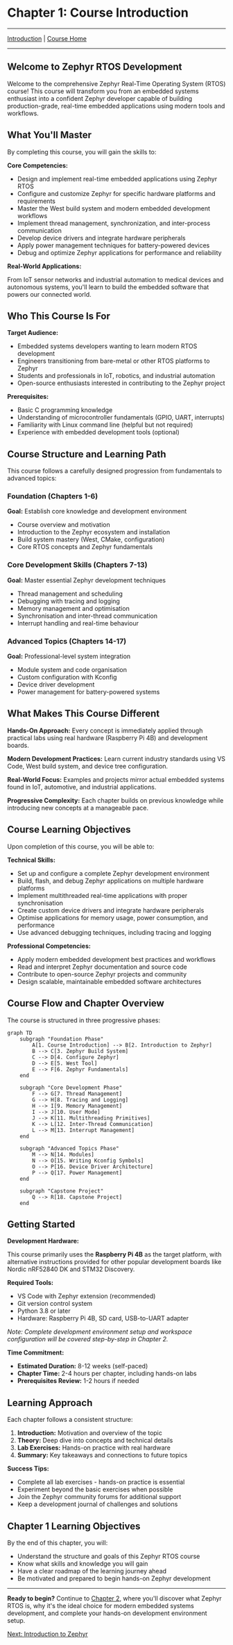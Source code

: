 # Chapter 1: Course Introduction

---
[Introduction](./README.md) | [Course Home](../index.md)

---

## Welcome to Zephyr RTOS Development

Welcome to the comprehensive Zephyr Real-Time Operating System (RTOS) course! This course will transform you from an embedded systems enthusiast into a confident Zephyr developer capable of building production-grade, real-time embedded applications using modern tools and workflows.

## What You'll Master

By completing this course, you will gain the skills to:

**Core Competencies:**

* Design and implement real-time embedded applications using Zephyr RTOS
* Configure and customize Zephyr for specific hardware platforms and requirements
* Master the West build system and modern embedded development workflows
* Implement thread management, synchronization, and inter-process communication
* Develop device drivers and integrate hardware peripherals
* Apply power management techniques for battery-powered devices
* Debug and optimize Zephyr applications for performance and reliability

**Real-World Applications:**

From IoT sensor networks and industrial automation to medical devices and autonomous systems, you'll learn to build the embedded software that powers our connected world.

## Who This Course Is For

**Target Audience:**

* Embedded systems developers wanting to learn modern RTOS development
* Engineers transitioning from bare-metal or other RTOS platforms to Zephyr
* Students and professionals in IoT, robotics, and industrial automation
* Open-source enthusiasts interested in contributing to the Zephyr project

**Prerequisites:**

* Basic C programming knowledge
* Understanding of microcontroller fundamentals (GPIO, UART, interrupts)
* Familiarity with Linux command line (helpful but not required)
* Experience with embedded development tools (optional)

## Course Structure and Learning Path

This course follows a carefully designed progression from fundamentals to advanced topics:

### Foundation (Chapters 1-6)

**Goal:** Establish core knowledge and development environment

* Course overview and motivation
* Introduction to the Zephyr ecosystem and installation
* Build system mastery (West, CMake, configuration)
* Core RTOS concepts and Zephyr fundamentals

### Core Development Skills (Chapters 7-13)

**Goal:** Master essential Zephyr development techniques

* Thread management and scheduling
* Debugging with tracing and logging
* Memory management and optimisation
* Synchronisation and inter-thread communication
* Interrupt handling and real-time behaviour

### Advanced Topics (Chapters 14-17)

**Goal:** Professional-level system integration

* Module system and code organisation
* Custom configuration with Kconfig
* Device driver development
* Power management for battery-powered systems

## What Makes This Course Different

**Hands-On Approach:** Every concept is immediately applied through practical labs using real hardware (Raspberry Pi 4B) and development boards.

**Modern Development Practices:** Learn current industry standards using VS Code, West build system, and device tree configuration.

**Real-World Focus:** Examples and projects mirror actual embedded systems found in IoT, automotive, and industrial applications.

**Progressive Complexity:** Each chapter builds on previous knowledge while introducing new concepts at a manageable pace.

## Course Learning Objectives

Upon completion of this course, you will be able to:

**Technical Skills:**

* Set up and configure a complete Zephyr development environment
* Build, flash, and debug Zephyr applications on multiple hardware platforms
* Implement multithreaded real-time applications with proper synchronisation
* Create custom device drivers and integrate hardware peripherals
* Optimise applications for memory usage, power consumption, and performance
* Use advanced debugging techniques, including tracing and logging

**Professional Competencies:**

* Apply modern embedded development best practices and workflows
* Read and interpret Zephyr documentation and source code
* Contribute to open-source Zephyr projects and community
* Design scalable, maintainable embedded software architectures

## Course Flow and Chapter Overview

The course is structured in three progressive phases:

```mermaid
graph TD
    subgraph "Foundation Phase"
        A[1. Course Introduction] --> B[2. Introduction to Zephyr]
        B --> C[3. Zephyr Build System]
        C --> D[4. Configure Zephyr]
        D --> E[5. West Tool]
        E --> F[6. Zephyr Fundamentals]
    end

    subgraph "Core Development Phase"
        F --> G[7. Thread Management]
        G --> H[8. Tracing and Logging]
        H --> I[9. Memory Management]
        I --> J[10. User Mode]
        J --> K[11. Multithreading Primitives]
        K --> L[12. Inter-Thread Communication]
        L --> M[13. Interrupt Management]
    end

    subgraph "Advanced Topics Phase"
        M --> N[14. Modules]
        N --> O[15. Writing Kconfig Symbols]
        O --> P[16. Device Driver Architecture]
        P --> Q[17. Power Management]
    end

    subgraph "Capstone Project"
        Q --> R[18. Capstone Project]
    end
```

## Getting Started

**Development Hardware:**

This course primarily uses the **Raspberry Pi 4B** as the target platform, with alternative instructions provided for other popular development boards like Nordic nRF52840 DK and STM32 Discovery.

**Required Tools:**

* VS Code with Zephyr extension (recommended)
* Git version control system
* Python 3.8 or later
* Hardware: Raspberry Pi 4B, SD card, USB-to-UART adapter

*Note: Complete development environment setup and workspace configuration will be covered step-by-step in Chapter 2.*

**Time Commitment:**

* **Estimated Duration:** 8-12 weeks (self-paced)
* **Chapter Time:** 2-4 hours per chapter, including hands-on labs
* **Prerequisites Review:** 1-2 hours if needed

## Learning Approach

Each chapter follows a consistent structure:

1. **Introduction:** Motivation and overview of the topic
2. **Theory:** Deep dive into concepts and technical details
3. **Lab Exercises:** Hands-on practice with real hardware
4. **Summary:** Key takeaways and connections to future topics

**Success Tips:**

* Complete all lab exercises - hands-on practice is essential
* Experiment beyond the basic exercises when possible
* Join the Zephyr community forums for additional support
* Keep a development journal of challenges and solutions

## Chapter 1 Learning Objectives

By the end of this chapter, you will:

* Understand the structure and goals of this Zephyr RTOS course
* Know what skills and knowledge you will gain
* Have a clear roadmap of the learning journey ahead
* Be motivated and prepared to begin hands-on Zephyr development

---

**Ready to begin?** Continue to [Chapter 2](../chapter_02_introduction_to_zephyr/README.md), where you'll discover what Zephyr RTOS is, why it's the ideal choice for modern embedded systems development, and complete your hands-on development environment setup.

[Next: Introduction to Zephyr](../chapter_02_introduction_to_zephyr/README.md)
